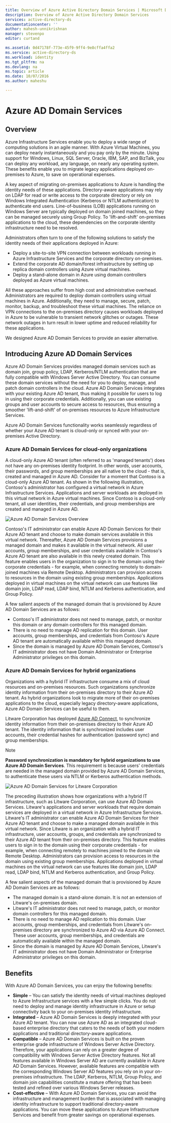 ```yaml
---
title: Overview of Azure Active Directory Domain Services | Microsoft Docs
description: Overview of Azure Active Directory Domain Services
services: active-directory-ds
documentationcenter: ''
author: mahesh-unnikrishnan
manager: stevenpo
editor: curtand

ms.assetid: 0d47178f-773e-45f9-9ff4-9e8cffa4ffa2
ms.service: active-directory-ds
ms.workload: identity
ms.tgt_pltfrm: na
ms.devlang: na
ms.topic: article
ms.date: 10/07/2016
ms.author: maheshu

---
```

# Azure AD Domain Services
## Overview
Azure Infrastructure Services enable you to deploy a wide range of computing solutions in an agile manner. With Azure Virtual Machines, you can deploy nearly instantaneously and you pay only by the minute. Using support for Windows, Linux, SQL Server, Oracle, IBM, SAP, and BizTalk, you can deploy any workload, any language, on nearly any operating system. These benefits enable you to migrate legacy applications deployed on-premises to Azure, to save on operational expenses.

A key aspect of migrating on-premises applications to Azure is handling the identity needs of these applications. Directory-aware applications may rely on LDAP for read or write access to the corporate directory or rely on Windows Integrated Authentication (Kerberos or NTLM authentication) to authenticate end users. Line-of-business (LOB) applications running on Windows Server are typically deployed on domain joined machines, so they can be managed securely using Group Policy. To 'lift-and-shift' on-premises applications to the cloud, these dependencies on the corporate identity infrastructure need to be resolved.

Administrators often turn to one of the following solutions to satisfy the identity needs of their applications deployed in Azure:

* Deploy a site-to-site VPN connection between workloads running in Azure Infrastructure Services and the corporate directory on-premises.
* Extend the corporate AD domain/forest infrastructure by setting up replica domain controllers using Azure virtual machines.
* Deploy a stand-alone domain in Azure using domain controllers deployed as Azure virtual machines.

All these approaches suffer from high cost and administrative overhead. Administrators are required to deploy domain controllers using virtual machines in Azure. Additionally, they need to manage, secure, patch, monitor, backup, and troubleshoot these virtual machines. The reliance on VPN connections to the on-premises directory causes workloads deployed in Azure to be vulnerable to transient network glitches or outages. These network outages in turn result in lower uptime and reduced reliability for these applications.

We designed Azure AD Domain Services to provide an easier alternative.

## Introducing Azure AD Domain Services
Azure AD Domain Services provides managed domain services such as domain join, group policy, LDAP, Kerberos/NTLM authentication that are fully compatible with Windows Server Active Directory. You can consume these domain services without the need for you to deploy, manage, and patch domain controllers in the cloud. Azure AD Domain Services integrates with your existing Azure AD tenant, thus making it possible for users to log in using their corporate credentials. Additionally, you can use existing groups and user accounts to secure access to resources, thus ensuring a smoother 'lift-and-shift' of on-premises resources to Azure Infrastructure Services.

Azure AD Domain Services functionality works seamlessly regardless of whether your Azure AD tenant is cloud-only or synced with your on-premises Active Directory.

### Azure AD Domain Services for cloud-only organizations
A cloud-only Azure AD tenant (often referred to as 'managed tenants') does not have any on-premises identity footprint. In other words, user accounts, their passwords, and group memberships are all native to the cloud - that is, created and managed in Azure AD. Consider for a moment that Contoso is a cloud-only Azure AD tenant. As shown in the following illustration, Contoso's administrator has configured a virtual network in Azure Infrastructure Services. Applications and server workloads are deployed in this virtual network in Azure virtual machines. Since Contoso is a cloud-only tenant, all user identities, their credentials, and group memberships are created and managed in Azure AD.

![Azure AD Domain Services Overview](./media/active-directory-domain-services-overview/aadds-overview.png)

Contoso's IT administrator can enable Azure AD Domain Services for their Azure AD tenant and choose to make domain services available in this virtual network. Thereafter, Azure AD Domain Services provisions a managed domain and makes it available in the virtual network. All user accounts, group memberships, and user credentials available in Contoso's Azure AD tenant are also available in this newly created domain. This feature enables users in the organization to sign in to the domain using their corporate credentials - for example, when connecting remotely to domain-joined machines via Remote Desktop. Administrators can provision access to resources in the domain using existing group memberships. Applications deployed in virtual machines on the virtual network can use features like domain join, LDAP read, LDAP bind, NTLM and Kerberos authentication, and Group Policy.

A few salient aspects of the managed domain that is provisioned by Azure AD Domain Services are as follows:

* Contoso's IT administrator does not need to manage, patch, or monitor this domain or any domain controllers for this managed domain.
* There is no need to manage AD replication for this domain. User accounts, group memberships, and credentials from Contoso's Azure AD tenant are automatically available within this managed domain.
* Since the domain is managed by Azure AD Domain Services, Contoso's IT administrator does not have Domain Administrator or Enterprise Administrator privileges on this domain.

### Azure AD Domain Services for hybrid organizations
Organizations with a hybrid IT infrastructure consume a mix of cloud resources and on-premises resources. Such organizations synchronize identity information from their on-premises directory to their Azure AD tenant. As hybrid organizations look to migrate more of their on-premises applications to the cloud, especially legacy directory-aware applications, Azure AD Domain Services can be useful to them.

Litware Corporation has deployed [Azure AD Connect](../active-directory/active-directory-aadconnect.md), to synchronize identity information from their on-premises directory to their Azure AD tenant. The identity information that is synchronized includes user accounts, their credential hashes for authentication (password sync) and group memberships.

> [!NOTE]
> **Password synchronization is mandatory for hybrid organizations to use Azure AD Domain Services**. This requirement is because users' credentials are needed in the managed domain provided by Azure AD Domain Services, to authenticate these users via NTLM or Kerberos authentication methods.
> 
> 

![Azure AD Domain Services for Litware Corporation](./media/active-directory-domain-services-overview/aadds-overview-synced-tenant.png)

The preceding illustration shows how organizations with a hybrid IT infrastructure, such as Litware Corporation, can use Azure AD Domain Services. Litware's applications and server workloads that require domain services are deployed in a virtual network in Azure Infrastructure Services. Litware's IT administrator can enable Azure AD Domain Services for their Azure AD tenant and choose to make a managed domain available in this virtual network. Since Litware is an organization with a hybrid IT infrastructure, user accounts, groups, and credentials are synchronized to their Azure AD tenant from their on-premises directory. This feature enables users to sign in to the domain using their corporate credentials - for example, when connecting remotely to machines joined to the domain via Remote Desktop. Administrators can provision access to resources in the domain using existing group memberships. Applications deployed in virtual machines on the virtual network can use features like domain join, LDAP read, LDAP bind, NTLM and Kerberos authentication, and Group Policy.

A few salient aspects of the managed domain that is provisioned by Azure AD Domain Services are as follows:

* The managed domain is a stand-alone domain. It is not an extension of Litware's on-premises domain.
* Litware's IT administrator does not need to manage, patch, or monitor domain controllers for this managed domain.
* There is no need to manage AD replication to this domain. User accounts, group memberships, and credentials from Litware's on-premises directory are synchronized to Azure AD via Azure AD Connect. These user accounts, group memberships, and credentials are automatically available within the managed domain.
* Since the domain is managed by Azure AD Domain Services, Litware's IT administrator does not have Domain Administrator or Enterprise Administrator privileges on this domain.

## Benefits
With Azure AD Domain Services, you can enjoy the following benefits:

* **Simple** – You can satisfy the identity needs of virtual machines deployed to Azure Infrastructure services with a few simple clicks. You do not need to deploy and manage identity infrastructure in Azure or setup connectivity back to your on-premises identity infrastructure.
* **Integrated** – Azure AD Domain Services is deeply integrated with your Azure AD tenant. You can now use Azure AD as an integrated cloud-based enterprise directory that caters to the needs of both your modern applications and traditional directory-aware applications.
* **Compatible** – Azure AD Domain Services is built on the proven enterprise grade infrastructure of Windows Server Active Directory. Therefore, your applications can rely on a greater degree of compatibility with Windows Server Active Directory features. Not all features available in Windows Server AD are currently available in Azure AD Domain Services. However, available features are compatible with the corresponding Windows Server AD features you rely on in your on-premises infrastructure. The LDAP, Kerberos, NTLM, Group Policy, and domain join capabilities constitute a mature offering that has been tested and refined over various Windows Server releases.
* **Cost-effective** – With Azure AD Domain Services, you can avoid the infrastructure and management burden that is associated with managing identity infrastructure to support traditional directory-aware applications. You can move these applications to Azure Infrastructure Services and benefit from greater savings on operational expenses.

